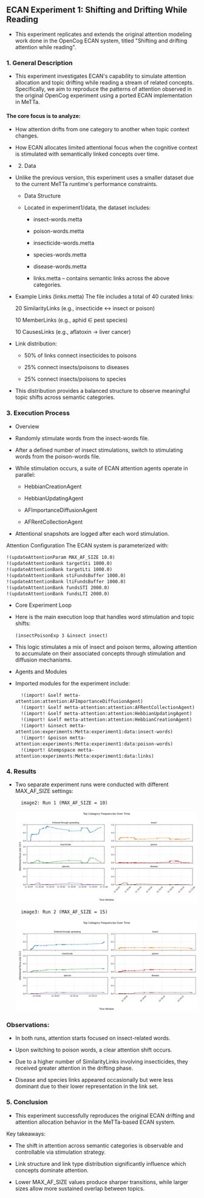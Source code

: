 ## ECAN Experiment 1: Shifting and Drifting While Reading
- This experiment replicates and extends the original attention modeling work done in the OpenCog ECAN system, titled "Shifting and drifting attention while reading".

### 1. General Description
- This experiment investigates ECAN's capability to simulate attention allocation and topic drifting while reading a stream of related concepts. Specifically, we aim to reproduce the patterns of attention observed in the original OpenCog experiment using a ported ECAN implementation in MeTTa.

#### The core focus is to analyze:

- How attention drifts from one category to another when topic context changes.

- How ECAN allocates limited attentional focus when the cognitive context is stimulated with semantically linked concepts over time.

- 2. Data
- Unlike the previous version, this experiment uses a smaller dataset due to the current MeTTa runtime's performance constraints.

    - Data Structure
    - Located in experiment1/data, the dataset includes:

        - insect-words.metta

        - poison-words.metta

        - insecticide-words.metta

        - species-words.metta

        - disease-words.metta

        - links.metta – contains semantic links across the above categories.

- Example Links (links.metta)
    The file includes a total of 40 curated links:

    20 SimilarityLinks (e.g., insecticide ↔ insect or poison)

    10 MemberLinks (e.g., aphid ∈ pest species)

    10 CausesLinks (e.g., aflatoxin → liver cancer)

- Link distribution:

    - 50% of links connect insecticides to poisons

    - 25% connect insects/poisons to diseases

    - 25% connect insects/poisons to species

- This distribution provides a balanced structure to observe meaningful topic shifts across semantic categories.

### 3. Execution Process
- Overview
- Randomly stimulate words from the insect-words file.

- After a defined number of insect stimulations, switch to stimulating words from the poison-words file.

- While stimulation occurs, a suite of ECAN attention agents operate in parallel:

    - HebbianCreationAgent

    - HebbianUpdatingAgent

    - AFImportanceDiffusionAgent

    - AFRentCollectionAgent

- Attentional snapshots are logged after each word stimulation.

Attention Configuration
The ECAN system is parameterized with:

    
    !(updateAttentionParam MAX_AF_SIZE 10.0)
    !(updateAttentionBank targetSti 1000.0)
    !(updateAttentionBank targetLti 1000.0)
    !(updateAttentionBank stiFundsBuffer 1000.0)
    !(updateAttentionBank ltiFundsBuffer 1000.0)
    !(updateAttentionBank fundsSTI 2000.0)
    !(updateAttentionBank fundsLTI 2000.0)
    

    
- Core Experiment Loop
- Here is the main execution loop that handles word stimulation and topic shifts:

    ```(insectPoisonExp 3 &insect insect)```
- This logic stimulates a mix of insect and poison terms, allowing attention to accumulate on their associated concepts through stimulation and diffusion mechanisms.

- Agents and Modules
- Imported modules for the experiment include:

        !(import! &self metta-attention:attention:AFImportanceDiffusionAgent)
        !(import! &self metta-attention:attention:AFRentCollectionAgent)
        !(import! &self metta-attention:attention:HebbianUpdatingAgent)
        !(import! &self metta-attention:attention:HebbianCreationAgent)
        !(import! &insect metta-attention:experiments:Metta:experiment1:data:insect-words)
        !(import! &poison metta-attention:experiments:Metta:experiment1:data:poison-words)
        !(import! &tempspace metta-attention:experiments:Metta:experiment1:data:links)

### 4. Results
- Two separate experiment runs were conducted with different MAX_AF_SIZE settings:

        image2: Run 1 (MAX_AF_SIZE = 10) 
        
    ![plot 1](output/image2.png)

        image3: Run 2 (MAX_AF_SIZE = 15)
    ![plot 1](output/image3.png)
### Observations:
- In both runs, attention starts focused on insect-related words.

- Upon switching to poison words, a clear attention shift occurs.

- Due to a higher number of SimilarityLinks involving insecticides, they received greater attention in the drifting phase.

- Disease and species links appeared occasionally but were less dominant due to their lower representation in the link set.

### 5. Conclusion
- This experiment successfully reproduces the original ECAN drifting and attention allocation behavior in the MeTTa-based ECAN system.

Key takeaways:

- The shift in attention across semantic categories is observable and controllable via stimulation strategy.

- Link structure and link type distribution significantly influence which concepts dominate attention.

- Lower MAX_AF_SIZE values produce sharper transitions, while larger sizes allow more sustained overlap between topics.